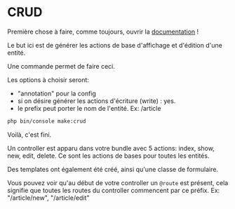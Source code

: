 # CRUD

Première chose à faire, comme toujours, ouvrir la [documentation](http://symfony.com/doc/current/bundles/SensioGeneratorBundle/commands/generate_doctrine_crud.html) !

Le but ici est de générer les actions de base d'affichage et d'édition d'une entité.

Une commande permet de faire ceci. 

Les options à choisir seront:
 - "annotation" pour la config
 - si on désire générer les actions d'écriture (write) : yes.
 - le prefix peut porter le nom de l'entité. Ex: /article

```bash
php bin/console make:crud
```

Voilà, c'est fini.

Un controller est apparu dans votre bundle avec 5 actions: index, show, new, edit, delete.
Ce sont les actions de bases pour toutes les entités. 

Des templates ont également été créé, ainsi qu'une classe de formulaire.

Vous pouvez voir qu'au début de votre controller un `@route` est présent, cela signifie que toutes les routes du controller commencent par ce préfix.
Ex: "/article/new", "/article/edit"